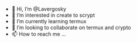 - 👋 Hi, I’m @Lavergosky
- 👀 I’m interested in create to scrypt
- 🌱 I’m currently learning termux 
- 💞️ I’m looking to collaborate on termux and crypto
- 📫 How to reach me ...

<!---
Lavergosky/Lavergosky is a ✨ special ✨ repository because its `README.md` (this file) appears on your GitHub profile.
You can click the Preview link to take a look at your changes.
--->
